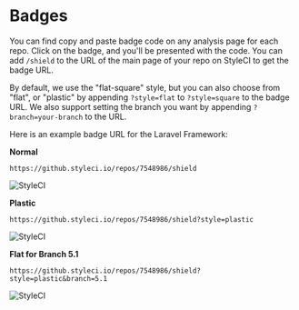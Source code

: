 # Badges

You can find copy and paste badge code on any analysis page for each repo. Click on the badge, and you'll be presented with the code. You can add `/shield` to the URL of the main page of your repo on StyleCI to get the badge URL.

By default, we use the "flat-square" style, but you can also choose from "flat", or "plastic" by appending `?style=flat` to `?style=square` to the badge URL. We also support setting the branch you want by appending `?branch=your-branch` to the URL.

Here is an example badge URL for the Laravel Framework:

__Normal__

`https://github.styleci.io/repos/7548986/shield`

![StyleCI](https://github.styleci.io/repos/7548986/shield)

__Plastic__

`https://github.styleci.io/repos/7548986/shield?style=plastic`

![StyleCI](https://github.styleci.io/repos/7548986/shield?style=plastic)

__Flat for Branch 5.1__

`https://github.styleci.io/repos/7548986/shield?style=plastic&branch=5.1`

![StyleCI](https://github.styleci.io/repos/7548986/shield?style=flat&branch=5.1)
